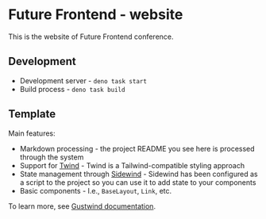 # Future Frontend - website

This is the website of Future Frontend conference.

## Development

* Development server - `deno task start`
* Build process - `deno task build`

## Template

Main features:

* Markdown processing - the project README you see here is processed through the system
* Support for [Twind](https://twind.dev/) - Twind is a Tailwind-compatible styling approach
* State management through [Sidewind](https://sidewind.js.org/) - Sidewind has been configured as a script to the project so you can use it to add state to your components
* Basic components - I.e., `BaseLayout`, `Link`, etc.

To learn more, see [Gustwind documentation](https://gustwind.js.org/).
